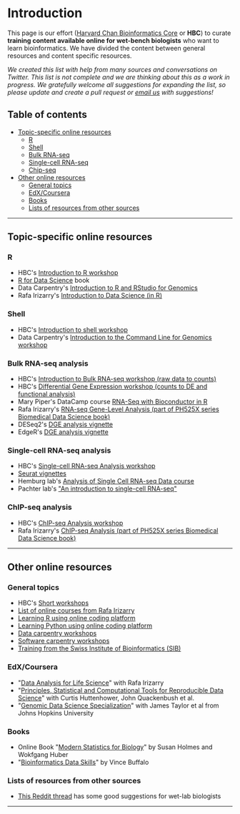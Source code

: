 # Introduction

This page is our effort ([Harvard Chan Bioinformatics Core](https://bioinformatics.sph.harvard.edu/) or **HBC**) to curate **training content available online for wet-bench biologists** who want to learn bioinformatics. We have divided the content between general resources and content specific resources.

*We created this list with help from many sources and conversations on Twitter. This list is not complete and we are thinking about this as a work in progress. We gratefully welcome all suggestions for expanding the list, so please update and create a pull request or [email us](mailto:hbctraining@hsph.harvard.edu) with suggestions!* 

## Table of contents

* [Topic-specific online resources](#topic-specific-online-resources)
  * [R](#r)
  * [Shell](#shell)
  * [Bulk RNA-seq](#bulk-rna-seq-analysis)
  * [Single-cell RNA-seq](#single-cell-rna-seq-analysis)
  * [Chip-seq](#chip-seq-analysis)
* [Other online resources](#other-online-resources)
  * [General topics](#general-topics)
  * [EdX/Coursera](#edxcoursera)
  * [Books](#books)
  * [Lists of resources from other sources](#lists-of-resources-from-other-sources)

***

## Topic-specific online resources

### R

* HBC's [Introduction to R workshop](https://hbctraining.github.io/Intro-to-R/)
* [R for Data Science](http://r4ds.had.co.nz/index.html) book
* Data Carpentry's [Introduction to R and RStudio for Genomics](https://datacarpentry.org/genomics-r-intro/)
* Rafa Irizarry's [Introduction to Data Science (in R)](https://rafalab.github.io/dsbook/)

### Shell

* HBC's [Introduction to shell workshop](https://hbctraining.github.io/Intro-to-Shell/)
* Data Carpentry's [Introduction to the Command Line for Genomics workshop](https://datacarpentry.org/shell-genomics/)

### Bulk RNA-seq analysis

* HBC's [Introduction to Bulk RNA-seq workshop (raw data to counts)](https://hbctraining.github.io/Intro-to-rnaseq-hpc-salmon/)
* HBC's [Differential Gene Expression workshop (counts to DE and functional analysis)](https://hbctraining.github.io/DGE_workshop_salmon/)
* Mary Piper's DataCamp course [RNA-Seq with Bioconductor in R](https://learn.datacamp.com/courses/rna-seq-differential-expression-analysis)
* Rafa Irizarry's [RNA-seq Gene-Level Analysis (part of PH525X series Biomedical Data Science book)](http://genomicsclass.github.io/book/pages/rnaseq_gene_level.html)
* DESeq2's [DGE analysis vignette](https://bioconductor.org/packages/release/bioc/vignettes/DESeq2/inst/doc/DESeq2.html)
* EdgeR's [DGE analysis vignette](https://www.bioconductor.org/packages/release/bioc/vignettes/edgeR/inst/doc/edgeRUsersGuide.pdf)

### Single-cell RNA-seq analysis

* HBC's [Single-cell RNA-seq Analysis workshop](https://hbctraining.github.io/scRNA-seq/)
* [Seurat vignettes](https://satijalab.org/seurat/vignettes.html)
* Hemburg lab's [Analysis of Single Cell RNA-seq Data course](https://scrnaseq-course.cog.sanger.ac.uk/website/index.html)
* Pachter lab's ["An introduction to single-cell RNA-seq"](https://colab.research.google.com/github/pachterlab/kallistobustools/blob/master/notebooks/Introduction_single_cell_RNA_seq.ipynb)

### ChIP-seq analysis

* HBC's [ChIP-seq Analysis workshop](https://hbctraining.github.io/Intro-to-ChIPseq/)
* Rafa Irizarry's [ChIP-seq Analysis (part of PH525X series Biomedical Data Science book)](http://genomicsclass.github.io/book/pages/ChIPseq.html)

***

## Other online resources

### General topics

* HBC's [Short workshops](https://hbctraining.github.io/Training-modules/)
* [List of online courses from Rafa Irizarry](http://rafalab.github.io/pages/teaching.html)
* [Learning R using online coding platform](https://www.codecademy.com/learn/learn-r)
* [Learning Python using online coding platform](https://www.codecademy.com/learn/learn-python)
* [Data carpentry workshops](https://datacarpentry.org/lessons/)
* [Software carpentry workshops](https://software-carpentry.org/lessons/)
* [Training from the Swiss Institute of Bioinformatics (SIB)](https://www.sib.swiss/training/upcoming-training-courses#)

### EdX/Coursera

* "[Data Analysis for Life Science](https://courses.edx.org/dashboard/programs/e15999cc-51c8-4be0-a482-9d67b4626250/)" with Rafa Irizarry 
* "[Principles, Statistical and Computational Tools for Reproducible Data Science](https://www.edx.org/course/principles-statistical-and-computational-tools-for)" with Curtis Huttenhower, John Quackenbush et al. 
* "[Genomic Data Science Specialization](https://www.coursera.org/specializations/genomic-data-science)" with James Taylor et al from Johns Hopkins University 

### Books

* Online Book "[Modern Statistics for Biology](http://web.stanford.edu/class/bios221/book/)" by Susan Holmes and Wokfgang Huber
* "[Bioinformatics Data Skills](http://shop.oreilly.com/product/0636920030157.do)" by Vince Buffalo 

### Lists of resources from other sources

* [This Reddit thread](https://www.reddit.com/r/bioinformatics/comments/fiwtwx/working_from_home_i_made_a_guide_to_help_wet_lab/) has some good suggestions for wet-lab biologists

***
